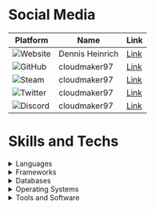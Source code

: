 # Social Media

| Platform | Name | Link |
|---|---|---|
| ![Website](https://img.shields.io/badge/Website-black?logo=wordpress) | Dennis Heinrich | [Link](https://dennis-heinri.ch) |
| ![GitHub](https://img.shields.io/badge/GitHub-black?logo=github) | cloudmaker97 | [Link](https://github.com/cloudmaker97) |
| ![Steam](https://img.shields.io/badge/Steam-black?logo=steam) | cloudmaker97 | [Link](https://steamcommunity.com/id/cloudmaker97) |
| ![Twitter](https://img.shields.io/badge/Twitter-black?logo=twitter) | cloudmaker97 | [Link](https://twitter.com/cloudmaker97) |
| ![Discord](https://img.shields.io/badge/Discord-black?logo=discord) | cloudmaker97 | [Link](https://discord.gg/DQMdatJJQT) |

# Skills and Techs

<details>
  <summary>Languages</summary>

![JavaScript](https://img.shields.io/badge/JavaScript-black?logo=javascript)
![PHP](https://img.shields.io/badge/PHP-black?logo=php)
![HTML](https://img.shields.io/badge/HTML-black?logo=html5)
![NodeJS](https://img.shields.io/badge/Node.js-black?logo=node.js)
![CSS](https://img.shields.io/badge/CSS-black?logo=css3)
![Lua](https://img.shields.io/badge/Lua-black?logo=lua)
![C#](https://img.shields.io/badge/C%23-black?logo=csharp)
![Xamarin](https://img.shields.io/badge/Xamarin-black?logo=xamarin)
![Cordova](https://img.shields.io/badge/Cordova-black?logo=apachecordova)

</details>

<details>
  <summary>Frameworks</summary>

![Nuxt.js](https://img.shields.io/badge/Nuxt.js-black?logo=nuxt.js)
![Shopware](https://img.shields.io/badge/Shopware-black?logo=shopware)
![Tailwind](https://img.shields.io/badge/Tailwind-black?logo=tailwindcss)
![Sass](https://img.shields.io/badge/Sass-black?logo=sass)
![Wordpress](https://img.shields.io/badge/Wordpress-black?logo=wordpress)
![JTL Software](https://img.shields.io/badge/JTL_Software-black?logo=jtl)

</details>

<details>
    <summary>Databases</summary>

![MariaDB](https://img.shields.io/badge/MariaDB-black?logo=mariadb)
![Microsoft SQL-Server](https://img.shields.io/badge/SQL_Server-black?logo=windows)
![SQLite](https://img.shields.io/badge/SQLite-black?logo=sqlite)
![MongoDB](https://img.shields.io/badge/MongoDB-black?logo=mongodb)
![Redis](https://img.shields.io/badge/Redis-black?logo=redis)

</details>

<details>
    <summary>Operating Systems</summary>

![Linux](https://img.shields.io/badge/Linux-black?logo=linux)
![Linux](https://img.shields.io/badge/Windows_and_Servers-black?logo=windows)

</details>

<details>
    <summary>Tools and Software</summary>

![Git](https://img.shields.io/badge/Git-black?logo=git)
![Docker](https://img.shields.io/badge/Docker-black?logo=docker)
![VSCode](https://img.shields.io/badge/VSCode-black?logo=visualstudiocode)
![.ENV](https://img.shields.io/badge/ENV-black?logo=dotenv)
![PhpStorm](https://img.shields.io/badge/PhpStorm-black?logo=phpstorm)
![ffmpeg](https://img.shields.io/badge/FFmpeg-black?logo=ffmpeg)
![Affinity](https://img.shields.io/badge/Affinity-black?logo=affinity)
![Vaultwarden](https://img.shields.io/badge/Vaultwarden-black?logo=bitwarden)
![RustDesk](https://img.shields.io/badge/RustDesk-black?logo=rustdesk)
![Chrome](https://img.shields.io/badge/Chrome-black?logo=googlechrome)
![Firefox](https://img.shields.io/badge/Firefox-black?logo=firefox)

</details>
